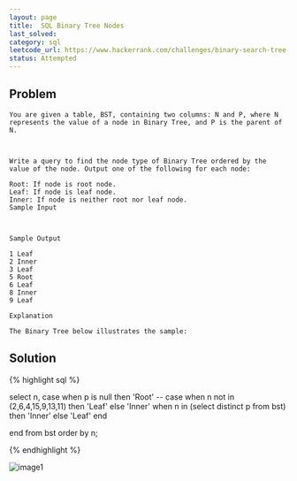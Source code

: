 ```yaml
---
layout: page
title:  SQL Binary Tree Nodes
last_solved: 
category: sql
leetcode_url: https://www.hackerrank.com/challenges/binary-search-tree-1
status: Attempted
---
```


Problem
-------

```
You are given a table, BST, containing two columns: N and P, where N represents the value of a node in Binary Tree, and P is the parent of N.



Write a query to find the node type of Binary Tree ordered by the value of the node. Output one of the following for each node:

Root: If node is root node.
Leaf: If node is leaf node.
Inner: If node is neither root nor leaf node.
Sample Input



Sample Output

1 Leaf
2 Inner
3 Leaf
5 Root
6 Leaf
8 Inner
9 Leaf

Explanation

The Binary Tree below illustrates the sample:

```

Solution
----------

{% highlight sql %}

select n,
case 
    when p is null then 'Root'
    -- case when n not in (2,6,4,15,9,13,11) then 'Leaf' else 'Inner'
    when n in (select distinct p from bst) then 'Inner'
    else 'Leaf'
    end

end
from bst
order by n;

{% endhighlight %}


![image1]()